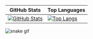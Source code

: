 <div align="center">

| GitHub Stats | Top Languages |
|--------------|---------------|
| [![GitHub Stats](https://github-readme-stats.vercel.app/api?username=Tetsu42&show_icons=true&theme=tokyonight)](https://github.com/endy-rkt) | [![Top Langs](https://github-readme-stats.vercel.app/api/top-langs/?username=endy-rkt&layout=compact&theme=tokyonight)](https://github.com/endy-rkt) |
</div>

![snake gif](https://github.com/endy-rkt/endy-rkt/blob/output/github-contribution-grid-snake.gif)
